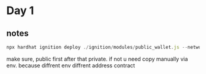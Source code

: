 # Day 1

## notes

```js
npx hardhat ignition deploy ./ignition/modules/public_wallet.js --network localhost && npx hardhat ignition deploy ./ignition/modules/private_wallet.js --network localhost
```

make sure, public first after that private. if not u need copy manually via env. because diffrent env diffrent address contract
